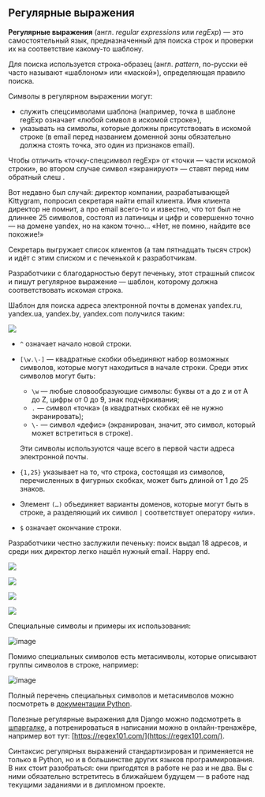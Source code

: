 ## Регулярные выражения

**Регулярные выражения** (англ. _regular expressions_ или _regExp_) — это самостоятельный язык, предназначенный для поиска строк и проверки их на соответствие какому-то шаблону.

Для поиска используется строка-образец (англ. _pattern_, по-русски её часто называют «шаблоном» или «маской»), определяющая правило поиска.

Символы в регулярном выражении могут:

-   служить спецсимволами шаблона (например, точка в шаблоне regExp означает «любой символ в искомой строке»),
-   указывать на символы, которые должны присутствовать в искомой строке (в email перед названием доменной зоны обязательно должна стоять точка, это один из признаков email).

Чтобы отличить «точку-спецсимвол regExp» от «точки — части искомой строки», во втором случае символ «экранируют» — ставят перед ним обратный слеш .

Вот недавно был случай: директор компании, разрабатывающей Kittygram, попросил секретаря найти email клиента. Имя клиента директор не помнит, а про email всего-то и известно, что тот был не длиннее 25 символов, состоял из латиницы и цифр и совершенно точно — на домене yandex, но на каком точно... «Нет, не помню, найдите все похожие!»

Секретарь выгружает список клиентов (а там пятнадцать тысяч строк) и идёт с этим списком и с печенькой к разработчикам.

Разработчики с благодарностью берут печеньку, этот страшный список и пишут регулярное выражение — шаблон, которому должна соответствовать искомая строка.

Шаблон для поиска адреса электронной почты в доменах yandex.ru, yandex.ua, yandex.by, yandex.com получился таким:

![](https://pictures.s3.yandex.net/resources/S9_04_09_1669591109.png)

-   `^` означает начало новой строки.
-   `[\w.\-]` — квадратные скобки объединяют набор возможных символов, которые могут находиться в начале строки. Среди этих символов могут быть:
    
    -   `\w` — любые словообразующие символы: буквы от a до z и от A до Z, цифры от 0 до 9, знак подчёркивания;
    -   `.` — символ «точка» (в квадратных скобках её не нужно экранировать);
    -   `\-` — символ «дефис» (экранирован, значит, это символ, который может встретиться в строке).
    
    Эти символы используются чаще всего в первой части адреса электронной почты.
    
-   `{1,25}` указывает на то, что строка, состоящая из символов, перечисленных в фигурных скобках, может быть длиной от 1 до 25 знаков.
-   Элемент `(…)` объединяет варианты доменов, которые могут быть в строке, а разделяющий их символ `|` соответствует оператору «или».
-   `$` означает окончание строки.

Разработчики честно заслужили печеньку: поиск выдал 18 адресов, и среди них директор легко нашёл нужный email. Happy end.

![](https://pictures.s3.yandex.net/resources/40_1_1623037145.png)

![](https://pictures.s3.yandex.net/resources/40_2_1623037151.png)

![](https://pictures.s3.yandex.net/resources/40_3_1623037156.png)

![](https://pictures.s3.yandex.net/resources/40_4_1623037159.png)

Специальные символы и примеры их использования:

![image](https://pictures.s3.yandex.net/resources/Untitled_5_1624619160.png)

Помимо специальных символов есть метасимволы, которые описывают группы символов в строке, например:

![image](https://pictures.s3.yandex.net/resources/Untitled_4_1624619163.png)

Полный перечень специальных символов и метасимволов можно посмотреть в [документации Python](https://docs.python.org/3.9/library/re.html).

Полезные регулярные выражения для Django можно подсмотреть в [шпаргалке](https://code.s3.yandex.net/backend-developer/learning-materials/%D0%A0%D0%B5%D0%B3%D1%83%D0%BB%D1%8F%D1%80%D0%BD%D1%8B%D0%B5%20%D0%B2%D1%8B%D1%80%D0%B0%D0%B6%D0%B5%D0%BD%D0%B8%D1%8F.pdf), а потренироваться в написании можно в онлайн-тренажёре, например вот тут: [https://regex101.com/](https://regex101.com/).

Синтаксис регулярных выражений стандартизирован и применяется не только в Python, но и в большинстве других языков программирования. В них стоит разобраться: они пригодятся в работе не раз и не два. Вы с ними обязательно встретитесь в ближайшем будущем — в работе над текущими заданиями и в дипломном проекте.
